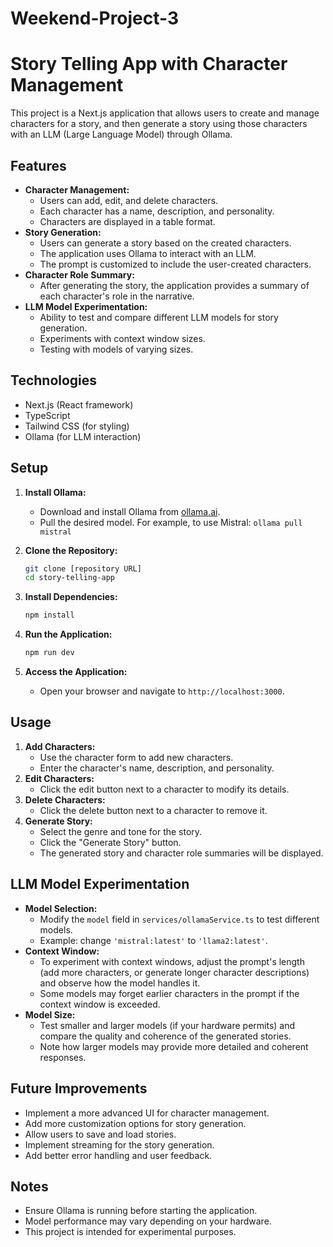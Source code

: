 # Weekend-Project-3

# Story Telling App with Character Management

This project is a Next.js application that allows users to create and manage characters for a story, and then generate a story using those characters with an LLM (Large Language Model) through Ollama.

## Features

* **Character Management:**
    * Users can add, edit, and delete characters.
    * Each character has a name, description, and personality.
    * Characters are displayed in a table format.
* **Story Generation:**
    * Users can generate a story based on the created characters.
    * The application uses Ollama to interact with an LLM.
    * The prompt is customized to include the user-created characters.
* **Character Role Summary:**
    * After generating the story, the application provides a summary of each character's role in the narrative.
* **LLM Model Experimentation:**
    * Ability to test and compare different LLM models for story generation.
    * Experiments with context window sizes.
    * Testing with models of varying sizes.

## Technologies

* Next.js (React framework)
* TypeScript
* Tailwind CSS (for styling)
* Ollama (for LLM interaction)

## Setup

1.  **Install Ollama:**
    * Download and install Ollama from [ollama.ai](https://ollama.ai/).
    * Pull the desired model. For example, to use Mistral: `ollama pull mistral`

2.  **Clone the Repository:**
    ```bash
    git clone [repository URL]
    cd story-telling-app
    ```

3.  **Install Dependencies:**
    ```bash
    npm install
    ```

4.  **Run the Application:**
    ```bash
    npm run dev
    ```

5.  **Access the Application:**
    * Open your browser and navigate to `http://localhost:3000`.

## Usage

1.  **Add Characters:**
    * Use the character form to add new characters.
    * Enter the character's name, description, and personality.
2.  **Edit Characters:**
    * Click the edit button next to a character to modify its details.
3.  **Delete Characters:**
    * Click the delete button next to a character to remove it.
4.  **Generate Story:**
    * Select the genre and tone for the story.
    * Click the "Generate Story" button.
    * The generated story and character role summaries will be displayed.

## LLM Model Experimentation

* **Model Selection:**
    * Modify the `model` field in `services/ollamaService.ts` to test different models.
    * Example: change `'mistral:latest'` to `'llama2:latest'`.
* **Context Window:**
    * To experiment with context windows, adjust the prompt's length (add more characters, or generate longer character descriptions) and observe how the model handles it.
    * Some models may forget earlier characters in the prompt if the context window is exceeded.
* **Model Size:**
    * Test smaller and larger models (if your hardware permits) and compare the quality and coherence of the generated stories.
    * Note how larger models may provide more detailed and coherent responses.

## Future Improvements

* Implement a more advanced UI for character management.
* Add more customization options for story generation.
* Allow users to save and load stories.
* Implement streaming for the story generation.
* Add better error handling and user feedback.

## Notes

* Ensure Ollama is running before starting the application.
* Model performance may vary depending on your hardware.
* This project is intended for experimental purposes.
